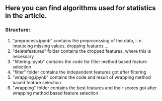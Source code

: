 ## Here you can find algorithms used for statistics in the article.

### Structure:
1. "preprocess.ipynb" contains the preprocessing of the data, i. e. imputeing missing values, dropping features ...
2. "deletefeatures" folder contains the dropped features, where this is necessary
3. "filtering.ipynb" contains the code for filter method based feature selection
4. "filter" folder contains the independent features got after filtering
5. "wrapping.ipynb" contains the code and result of wrapping method based feature selection
6. "wrapping" folder contains the best features and their scores got after wrapping method based feature selection
